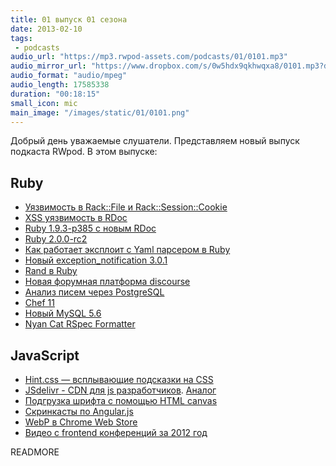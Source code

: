 ```yaml
---
title: 01 выпуск 01 сезона
date: 2013-02-10
tags:
 - podcasts
audio_url: "https://mp3.rwpod-assets.com/podcasts/01/0101.mp3"
audio_mirror_url: "https://www.dropbox.com/s/0w5hdx9qkhwqxa8/0101.mp3?dl=1"
audio_format: "audio/mpeg"
audio_length: 17585338
duration: "00:18:15"
small_icon: mic
main_image: "/images/static/01/0101.png"
---
```


Добрый день уважаемые слушатели. Представляем новый выпуск подкаста RWpod. В этом выпуске:

## Ruby

 - [Уязвимость в Rack::File и Rack::Session::Cookie](http://rack.github.com/)
 - [XSS уязвимость в RDoc](http://blog.segment7.net/2013/02/06/rdoc-xss-vulnerability-cve-2013-0256-releases-3-9-5-3-12-1-4-0-0-rc-2)
 - [Ruby 1.9.3-p385 c новым RDoc](http://www.ruby-lang.org/en/news/2013/02/06/ruby-1-9-3-p385-is-released/)
 - [Ruby 2.0.0-rc2](http://www.ruby-lang.org/en/news/2013/02/08/ruby-2-0-0-rc2-is-released/)
 - [Как работает эксплоит с Yaml парсером в Ruby](http://rubysource.com/anatomy-of-an-exploit-an-in-depth-look-at-the-rails-yaml-vulnerability/)
 - [Новый exception_notification 3.0.1](https://github.com/smartinez87/exception_notification)
 - [Rand в Ruby](http://rbjl.net/67-ruby-and-random)
 - [Новая форумная платформа discourse](http://www.discourse.org/)
 - [Анализ писем через PostgreSQL](http://citusdata.com/blog/57-postgresql-full-text-search)
 - [Chef 11](http://docs.opscode.com/breaking_changes_chef_11.html)
 - [Новый MySQL 5.6](http://www.opennet.ru/opennews/art.shtml?num=36031)
 - [Nyan Cat RSpec Formatter](http://mattsears.com/articles/2011/11/16/nyan-cat-rspec-formatter)

## JavaScript

 - [Hint.css — всплывающие подсказки на CSS](http://kushagragour.in/lab/hint/)
 - [JSdelivr - CDN для js разработчиков](http://www.jsdelivr.com/). [Аналог](http://cdnjs.com/)
 - [Подгрузка шрифта с помощью HTML canvas](http://rezoner.net/preloading-font-face-using-canvas,686)
 - [Скринкасты по Angular.js](http://egghead.io/)
 - [WebP в Chrome Web Store](https://developers.google.com/speed/webp/)
 - [Видео с frontend конференций за 2012 год](http://tohtml.it/post/36728117424/front-end-videos-2012)


READMORE

